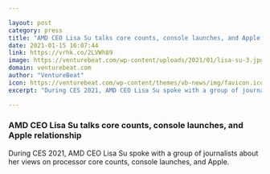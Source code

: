 ```yaml
---

layout: post
category: press
title: "AMD CEO Lisa Su talks core counts, console launches, and Apple relationship"
date: 2021-01-15 16:07:44
link: https://vrhk.co/2LVWh89
image: https://venturebeat.com/wp-content/uploads/2021/01/lisa-su-3.jpg?w=1200&strip=all
domain: venturebeat.com
author: "VentureBeat"
icon: https://venturebeat.com/wp-content/themes/vb-news/img/favicon.ico
excerpt: "During CES 2021, AMD CEO Lisa Su spoke with a group of journalists about her views on processor core counts, console launches, and Apple."

---
```


### AMD CEO Lisa Su talks core counts, console launches, and Apple relationship

During CES 2021, AMD CEO Lisa Su spoke with a group of journalists about her views on processor core counts, console launches, and Apple.